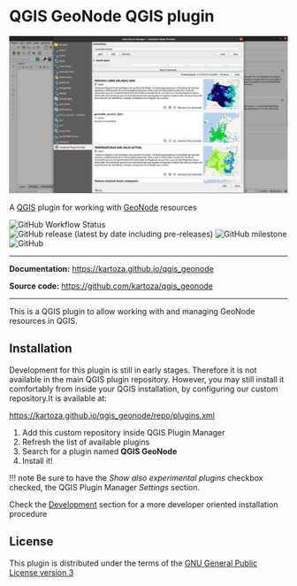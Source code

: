 # QGIS GeoNode QGIS plugin

![Inspirational screenshot](images/qgis-geonode-inspirational1.png)

A [QGIS] plugin for working with [GeoNode] resources

[QGIS]: https://qgis.org
[GeoNode]: https://geonode.org

![GitHub Workflow Status](https://img.shields.io/github/workflow/status/kartoza/qgis_geonode/Continuous%20Integration)
![GitHub release (latest by date including pre-releases)](https://img.shields.io/github/v/release/kartoza/qgis_geonode?include_prereleases)
![GitHub milestone](https://img.shields.io/github/milestones/progress-percent/kartoza/qgis_geonode/2)
![GitHub](https://img.shields.io/github/license/kartoza/qgis_geonode)

---

**Documentation:** <https://kartoza.github.io/qgis_geonode>

**Source code:** <https://github.com/kartoza/qgis_geonode>

---

This is a QGIS plugin to allow working with and managing GeoNode resources in QGIS.


## Installation

Development for this plugin is still in early stages. Therefore it is not available in
the main QGIS plugin repository. However, you may still install it comfortably from 
inside your QGIS installation, by configuring our custom repository.It is available 
at:

<https://kartoza.github.io/qgis_geonode/repo/plugins.xml>

1. Add this custom repository inside QGIS Plugin Manager
1. Refresh the list of available plugins
1. Search for a plugin named **QGIS GeoNode**
1. Install it!

!!! note
    Be sure to have the _Show also experimental plugins_ checkbox checked, the QGIS Plugin Manager _Settings_ section.

Check the [Development](development.md) section for a more developer oriented 
installation procedure 


## License

This plugin is distributed under the terms of the 
[GNU General Public License version 3](https://www.gnu.org/licenses/gpl-3.0.en.html)